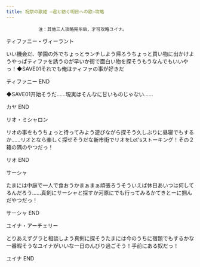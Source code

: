 ```yaml
---
title: 祝祭の歌姫 ―君と紡ぐ明日への歌―攻略
---
```


                注：其他三人攻略完毕后，才可攻略ユイナ。

ティファニー・ヴィーラント

いい機会だ、学園の外でちょっとランチしよう帰ろうちょっと買い物に出かけようやっぱティファを誘うのが早いか街で面白い物を探そうもうなんでもいいやっ！◆SAVE01それでも俺はティファの事が好きだ

ティファニー END

◆SAVE01开始そうだ……現実はそんなに甘いものじゃない……

カヤ END

リオ・ミシャロン

リオの事をもうちょっと待ってみよう遊びながら探そう久しぶりに昼寝でもするか……リオとなら楽しく探せそうだな新市街でリオをLet'sストーキング！その２箱の隅のやつだっ！

リオ END

サーシャ

たまには中庭で一人で食おうかまぁまぁ頑張ろうそういえば休日あいつは何してるんだろう……真剣にサーシャと探すか河原にでも行ってみるかてきとーに掴んだやつだっ！

サーシャ END

ユイナ・アーチェリー

とりあえずグラと相談しよう真剣に探そうたまには今のうちに宿題でもするかな一番暇そうなユイナがいいな一日のんびり過ごそう！手前にある奴だっ！

ユイナ END
              
